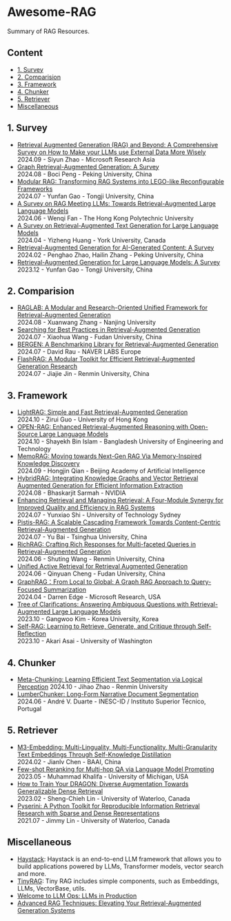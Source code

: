 # Awesome-RAG
Summary of RAG Resources.

## Content

- [1. Survey](#1-survey)
- [2. Comparision](#2-comparision)
- [3. Framework](#3-framework)
- [4. Chunker](#4-chunker)
- [5. Retriever](#5-retriever)
- [Miscellaneous](#miscellaneous)
  
## 1. Survey
- [Retrieval Augmented Generation (RAG) and Beyond: A Comprehensive Survey on How to Make your LLMs use External Data More Wisely](https://arxiv.org/abs/2409.14924)  
  2024.09 - Siyun Zhao - Microsoft Research Asia   
- [Graph Retrieval-Augmented Generation: A Survey](https://www.arxiv.org/abs/2408.08921)  
2024.08 - Boci Peng - Peking University, China  
- [Modular RAG: Transforming RAG Systems into LEGO-like Reconfigurable Frameworks](https://arxiv.org/abs/2407.21059)  
2024.07 - Yunfan Gao - Tongji University, China
- [A Survey on RAG Meeting LLMs: Towards Retrieval-Augmented Large Language Models](https://arxiv.org/abs/2405.06211)  
2024.06 - Wenqi Fan - The Hong Kong Polytechnic University  
- [A Survey on Retrieval-Augmented Text Generation for Large Language Models](https://arxiv.org/abs/2404.10981)  
2024.04 - Yizheng Huang - York University, Canada  
- [Retrieval-Augmented Generation for AI-Generated Content: A Survey](https://arxiv.org/abs/2402.19473)  
2024.02 - Penghao Zhao, Hailin Zhang - Peking University, China  
- [Retrieval-Augmented Generation for Large Language Models: A Survey](https://arxiv.org/abs/2312.10997)  
2023.12 - Yunfan Gao - Tongji University, China  

## 2. Comparision
- [RAGLAB: A Modular and Research-Oriented Unified Framework for Retrieval-Augmented Generation](https://arxiv.org/abs/2408.11381)  
2024.08 - Xuanwang Zhang - Nanjing University  
- [Searching for Best Practices in Retrieval-Augmented Generation](https://arxiv.org/abs/2407.01219)  
2024.07 - Xiaohua Wang - Fudan University, China  
- [BERGEN: A Benchmarking Library for Retrieval-Augmented Generation](https://arxiv.org/pdf/2407.01102)  
2024.07 - David Rau - NAVER LABS Europe  
- [FlashRAG: A Modular Toolkit for Efficient Retrieval-Augmented Generation Research](https://arxiv.org/pdf/2405.13576)  
2024.07 - Jiajie Jin - Renmin University, China  

## 3. Framework
- [LightRAG: Simple and Fast Retrieval-Augmented Generation](https://arxiv.org/abs/2410.05779)  
  2024.10 - Zirui Guo - University of Hong Kong  
- [OPEN-RAG: Enhanced Retrieval-Augmented Reasoning with Open-Source Large Language Models](https://arxiv.org/abs/2410.01782)  
  2024.10 - Shayekh Bin Islam - Bangladesh University of Engineering and Technology  
- [MemoRAG: Moving towards Next-Gen RAG Via Memory-Inspired Knowledge Discovery](https://arxiv.org/abs/2409.05591)  
  2024.09 - Hongjin Qian - Beijing Academy of Artificial Intelligence  
- [HybridRAG: Integrating Knowledge Graphs and Vector Retrieval Augmented Generation for Efficient Information Extraction](https://arxiv.org/abs/2408.04948)  
2024.08 - Bhaskarjit Sarmah - NVIDIA  
- [Enhancing Retrieval and Managing Retrieval: A Four-Module Synergy for Improved Quality and Efficiency in RAG Systems](https://arxiv.org/abs/2407.10670)  
2024.07 - Yunxiao Shi - University of Technology Sydney  
- [Pistis-RAG: A Scalable Cascading Framework Towards Content-Centric Retrieval-Augmented Generation](https://arxiv.org/abs/2407.00072)  
2024.07 - Yu Bai - Tsinghua University, China  
- [RichRAG: Crafting Rich Responses for Multi-faceted Queries in Retrieval-Augmented Generation](https://arxiv.org/abs/2406.12566)    
2024.06 - Shuting Wang - Renmin University, China  
- [Unified Active Retrieval for Retrieval Augmented Generation](https://arxiv.org/pdf/2406.12534)  
2024.06 - Qinyuan Cheng - Fudan University, China  
- [GraphRAG：From Local to Global: A Graph RAG Approach to Query-Focused Summarization](https://arxiv.org/abs/2404.16130)  
2024.04 - Darren Edge - Microsoft Research, USA
- [Tree of Clarifications: Answering Ambiguous Questions with Retrieval-Augmented Large Language Models](https://arxiv.org/abs/2310.14696)  
2023.10 - Gangwoo Kim - Korea University, Korea
- [Self-RAG: Learning to Retrieve, Generate, and Critique through Self-Reflection](https://arxiv.org/abs/2310.11511)  
  2023.10 - Akari Asai - University of Washington  
  
## 4. Chunker
- [Meta-Chunking: Learning Efficient Text Segmentation via Logical Perception](https://arxiv.org/abs/2410.12788)
  2024.10 - Jihao Zhao - Renmin University  
- [LumberChunker: Long-Form Narrative Document Segmentation](https://arxiv.org/abs/2406.17526)  
2024.06 - André V. Duarte - INESC-ID / Instituto Superior Técnico, Portugal   

## 5. Retriever
- [M3-Embedding: Multi-Linguality, Multi-Functionality, Multi-Granularity Text Embeddings Through Self-Knowledge Distillation](https://arxiv.org/abs/2402.03216)    
2024.02 - Jianlv Chen - BAAI, China  
- [Few-shot Reranking for Multi-hop QA via Language Model Prompting](https://arxiv.org/abs/2205.12650)  
2023.05 - Muhammad Khalifa - University of Michigan, USA
- [How to Train Your DRAGON: Diverse Augmentation Towards Generalizable Dense Retrieval](https://arxiv.org/abs/2302.07452)   
2023.02 - Sheng-Chieh Lin - University of Waterloo, Canada  
- [Pyserini: A Python Toolkit for Reproducible Information Retrieval Research with Sparse and Dense Representations](https://dl.acm.org/doi/pdf/10.1145/3404835.3463238)  
2021.07 - Jimmy Lin - University of Waterloo, Canada  

## Miscellaneous
- [Haystack](https://github.com/deepset-ai/haystack): Haystack is an end-to-end LLM framework that allows you to build applications powered by LLMs, Transformer models, vector search and more.  
- [TinyRAG](https://github.com/KMnO4-zx/TinyRAG): Tiny RAG includes simple components, such as Embeddings, LLMs, VectorBase, utils.
- [Welcome to LLM Ops: LLMs in Production](https://github.com/AI-Maker-Space/LLM-Ops-Cohort-1)  
- [Advanced RAG Techniques: Elevating Your Retrieval-Augmented Generation Systems](https://github.com/NirDiamant/RAG_Techniques?tab=readme-ov-file)  
